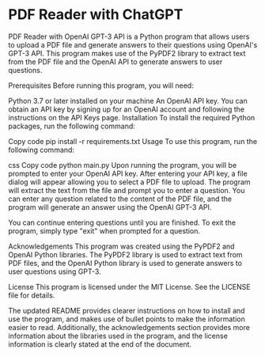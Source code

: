 # PDF Reader with ChatGPT
PDF Reader with OpenAI GPT-3 API is a Python program that allows users to upload a PDF file and generate answers to their questions using OpenAI's GPT-3 API. This program makes use of the PyPDF2 library to extract text from the PDF file and the OpenAI API to generate answers to user questions.

Prerequisites
Before running this program, you will need:

Python 3.7 or later installed on your machine
An OpenAI API key. You can obtain an API key by signing up for an OpenAI account and following the instructions on the API Keys page.
Installation
To install the required Python packages, run the following command:

Copy code
pip install -r requirements.txt
Usage
To use this program, run the following command:

css
Copy code
python main.py
Upon running the program, you will be prompted to enter your OpenAI API key. After entering your API key, a file dialog will appear allowing you to select a PDF file to upload. The program will extract the text from the file and prompt you to enter a question. You can enter any question related to the content of the PDF file, and the program will generate an answer using the OpenAI GPT-3 API.

You can continue entering questions until you are finished. To exit the program, simply type "exit" when prompted for a question.

Acknowledgements
This program was created using the PyPDF2 and OpenAI Python libraries. The PyPDF2 library is used to extract text from PDF files, and the OpenAI Python library is used to generate answers to user questions using GPT-3.

License
This program is licensed under the MIT License. See the LICENSE file for details.

The updated README provides clearer instructions on how to install and use the program, and makes use of bullet points to make the information easier to read. Additionally, the acknowledgements section provides more information about the libraries used in the program, and the license information is clearly stated at the end of the document.
